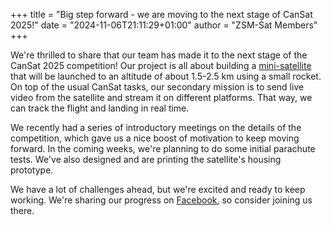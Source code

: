 +++
title = "Big step forward - we are moving to the next stage of CanSat 2025!"
date = "2024-11-06T21:11:29+01:00"
author = "ZSM-Sat Members"
+++

We're thrilled to share that our team has made it to the next stage of the CanSat 2025 competition! Our project is all about building a [mini-satellite](https://en.wikipedia.org/wiki/CanSat) that will be launched to an altitude of about 1.5-2.5 km using a small rocket. On top of the usual CanSat tasks, our secondary mission is to send live video from the satellite and stream it on different platforms. That way, we can track the flight and landing in real time.

We recently had a series of introductory meetings on the details of the competition, which gave us a nice boost of motivation to keep moving forward. In the coming weeks, we're planning to do some initial parachute tests. We've also designed and are printing the satellite's housing prototype.

We have a lot of challenges ahead, but we're excited and ready to keep working. We're sharing our progress on [Facebook](https://www.facebook.com/profile.php?id=100064050254272), so consider joining us there.